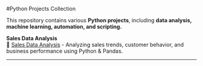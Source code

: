  #Python Projects Collection  

This repository contains various **Python projects**, including **data analysis, machine learning, automation, and scripting.**  

**Sales Data Analysis**  
📌 [Sales Data Analysis](sales-data-analysis/) - Analyzing sales trends, customer behavior, and business performance using Python & Pandas.  

---
